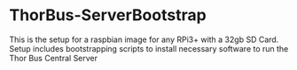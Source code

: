 # ThorBus-ServerBootstrap
This is the setup for a raspbian image for any RPi3+ with a 32gb SD Card. Setup includes bootstrapping scripts to install necessary software to run the Thor Bus Central Server
